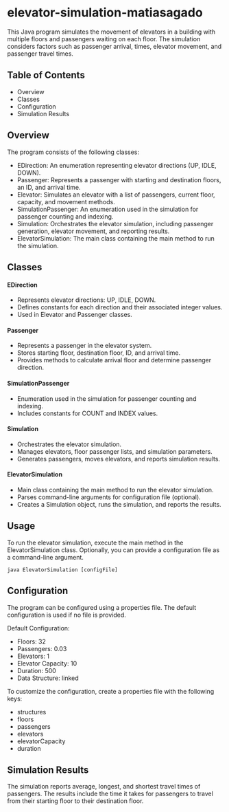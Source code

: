 # elevator-simulation-matiasagado

This Java program simulates the movement of elevators in a building with multiple floors and passengers waiting on each floor.
The simulation considers factors such as passenger arrival, times, elevator movement, and passenger travel times. 

## Table of Contents
- Overview
- Classes
- Configuration
- Simulation Results

## Overview

The program consists of the following classes:

- EDirection: An enumeration representing elevator directions (UP, IDLE, DOWN).
- Passenger: Represents a passenger with starting and destination floors, an ID, and arrival time.
- Elevator: Simulates an elevator with a list of passengers, current floor, capacity, and movement methods.
- SimulationPassenger: An enumeration used in the simulation for passenger counting and indexing.
- Simulation: Orchestrates the elevator simulation, including passenger generation, elevator movement, and reporting results.
- ElevatorSimulation: The main class containing the main method to run the simulation.

## Classes

#### EDirection

- Represents elevator directions: UP, IDLE, DOWN.
- Defines constants for each direction and their associated integer values.
- Used in Elevator and Passenger classes.
  
#### Passenger
- Represents a passenger in the elevator system.
- Stores starting floor, destination floor, ID, and arrival time.
- Provides methods to calculate arrival floor and determine passenger direction.

#### SimulationPassenger
- Enumeration used in the simulation for passenger counting and indexing.
- Includes constants for COUNT and INDEX values.
  
#### Simulation
- Orchestrates the elevator simulation.
- Manages elevators, floor passenger lists, and simulation parameters.
- Generates passengers, moves elevators, and reports simulation results.
  
#### ElevatorSimulation
- Main class containing the main method to run the elevator simulation.
- Parses command-line arguments for configuration file (optional).
- Creates a Simulation object, runs the simulation, and reports the results.

## Usage
To run the elevator simulation, execute the main method in the ElevatorSimulation class. Optionally, you can provide a configuration file as a command-line argument.

    java ElevatorSimulation [configFile]

## Configuration

The program can be configured using a properties file. The default configuration is used if no file is provided.

Default Configuration:

- Floors: 32
- Passengers: 0.03
- Elevators: 1
- Elevator Capacity: 10
- Duration: 500
- Data Structure: linked
  
To customize the configuration, create a properties file with the following keys:

- structures
- floors
- passengers
- elevators
- elevatorCapacity
- duration

## Simulation Results

The simulation reports average, longest, and shortest travel times of passengers. The results include the time it takes for passengers to travel from their starting floor to their destination floor.

